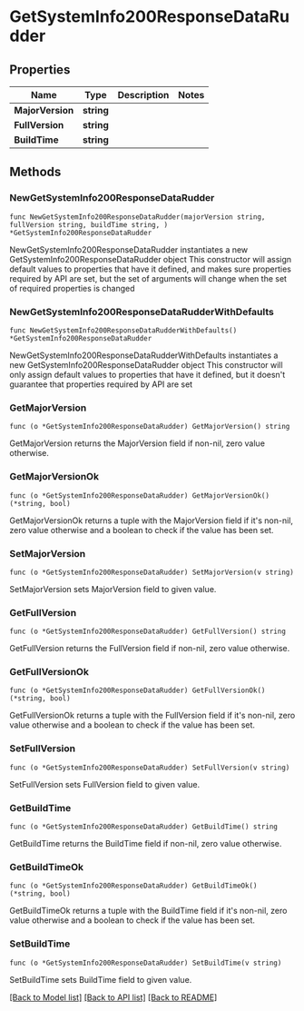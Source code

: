 # GetSystemInfo200ResponseDataRudder

## Properties

Name | Type | Description | Notes
------------ | ------------- | ------------- | -------------
**MajorVersion** | **string** |  | 
**FullVersion** | **string** |  | 
**BuildTime** | **string** |  | 

## Methods

### NewGetSystemInfo200ResponseDataRudder

`func NewGetSystemInfo200ResponseDataRudder(majorVersion string, fullVersion string, buildTime string, ) *GetSystemInfo200ResponseDataRudder`

NewGetSystemInfo200ResponseDataRudder instantiates a new GetSystemInfo200ResponseDataRudder object
This constructor will assign default values to properties that have it defined,
and makes sure properties required by API are set, but the set of arguments
will change when the set of required properties is changed

### NewGetSystemInfo200ResponseDataRudderWithDefaults

`func NewGetSystemInfo200ResponseDataRudderWithDefaults() *GetSystemInfo200ResponseDataRudder`

NewGetSystemInfo200ResponseDataRudderWithDefaults instantiates a new GetSystemInfo200ResponseDataRudder object
This constructor will only assign default values to properties that have it defined,
but it doesn't guarantee that properties required by API are set

### GetMajorVersion

`func (o *GetSystemInfo200ResponseDataRudder) GetMajorVersion() string`

GetMajorVersion returns the MajorVersion field if non-nil, zero value otherwise.

### GetMajorVersionOk

`func (o *GetSystemInfo200ResponseDataRudder) GetMajorVersionOk() (*string, bool)`

GetMajorVersionOk returns a tuple with the MajorVersion field if it's non-nil, zero value otherwise
and a boolean to check if the value has been set.

### SetMajorVersion

`func (o *GetSystemInfo200ResponseDataRudder) SetMajorVersion(v string)`

SetMajorVersion sets MajorVersion field to given value.


### GetFullVersion

`func (o *GetSystemInfo200ResponseDataRudder) GetFullVersion() string`

GetFullVersion returns the FullVersion field if non-nil, zero value otherwise.

### GetFullVersionOk

`func (o *GetSystemInfo200ResponseDataRudder) GetFullVersionOk() (*string, bool)`

GetFullVersionOk returns a tuple with the FullVersion field if it's non-nil, zero value otherwise
and a boolean to check if the value has been set.

### SetFullVersion

`func (o *GetSystemInfo200ResponseDataRudder) SetFullVersion(v string)`

SetFullVersion sets FullVersion field to given value.


### GetBuildTime

`func (o *GetSystemInfo200ResponseDataRudder) GetBuildTime() string`

GetBuildTime returns the BuildTime field if non-nil, zero value otherwise.

### GetBuildTimeOk

`func (o *GetSystemInfo200ResponseDataRudder) GetBuildTimeOk() (*string, bool)`

GetBuildTimeOk returns a tuple with the BuildTime field if it's non-nil, zero value otherwise
and a boolean to check if the value has been set.

### SetBuildTime

`func (o *GetSystemInfo200ResponseDataRudder) SetBuildTime(v string)`

SetBuildTime sets BuildTime field to given value.



[[Back to Model list]](../README.md#documentation-for-models) [[Back to API list]](../README.md#documentation-for-api-endpoints) [[Back to README]](../README.md)


